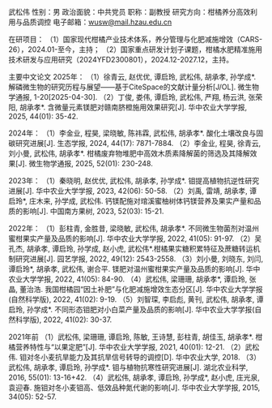 武松伟
性别：男
政治面貌：中共党员
职称：副教授
研究方向：柑橘养分高效利用与品质调控
电子邮箱：wusw@mail.hzau.edu.cn

在研项目：
（1）国家现代柑橘产业技术体系，养分管理与化肥减施增效（CARS-26），2024.01-至今，主持；
（2）国家重点研发计划子课题，柑橘水肥精准施用技术研发与应用研究（2024YFD2300801），2024.12-2027.12，主持。

主要中文论文
2025年：
（1）徐青云, 赵优优, 谭启玲, 武松伟, 胡承孝, 孙学成*. 解磷微生物的研究历程与展望——基于CiteSpace的文献计量分析[J/OL]. 微生物学通报, 1-20[2025-04-30].
（2）丁俊, 娄伟, 谭启玲, 武松伟, 严翔, 杨云洪, 张荣阳, 胡承孝*. 含微量元素镁肥对赣南脐橙施用效果研究[J]. 华中农业大学学报, 2025, 44(01): 35-42.

2024年：
（1）李金业, 程昊, 梁晓敏, 陈祎霖, 武松伟, 胡承孝*. 酸化土壤改良与固碳研究进展[J]. 生态学报, 2024, 44(17): 7871-7884.
（2）李金业, 程昊, 徐青云, 刘小曼, 武松伟, 胡承孝*. 柑橘废弃物堆肥中高效木质素降解菌的筛选及其降解效果[J]. 微生物学通报, 2025, 52(01): 230-248.

2023年：
（1）秦晓明, 赵优优, 武松伟, 胡承孝, 孙学成*. 钼提高植物抗逆性研究进展[J]. 华中农业大学学报, 2023, 42(06): 50-58.
（2）刘禹, 雷靖, 胡承孝, 谭启玲*, 庄木来, 孙学成, 武松伟. 钙镁配施对琯溪蜜柚树体钙镁营养及果实产量和品质的影响[J]. 中国南方果树, 2023, 52(03): 15-21.

2022年：
（1）彭柱青, 金胜昔, 梁晓敏, 武松伟, 胡承孝*. 不同微生物菌剂对温州蜜柑果实产量及品质的影响[J]. 华中农业大学学报, 2022, 41(05): 91-97.
（2）吴孔杰, 胡承孝, 谭启玲, 孙学成, 赵小虎, 武松伟*.柑橘果实糖积累特征及蔗糖转运机制研究进展[J]. 园艺学报, 2022, 49(12): 2543-2558.
（3）刘小曼, 刘晓东, 刘闫, 谭启玲*, 胡承孝, 武松伟, 谢合平. 镁肥对温州蜜柑果实产量及品质的影响[J]. 华中农业大学学报, 2022, 41(05): 84-90.
（4）武松伟, 梁珊珊, 胡承孝*, 谭启玲, 张晶, 董治浩. 我国柑橘园“因土补肥”与化肥减施增效生态分区[J]. 华中农业大学学报(自然科学版), 2022, 41(02): 9-19.
（5）刘智琛, 李启彪, 黄刊, 武松伟, 胡承孝, 谭启玲, 孙学成*. 不同形态钼肥对小白菜产量及品质的影响[J]. 华中农业大学学报(自然科学版), 2022, 41(02): 30-37.

2021年前
（1）武松伟, 梁珊珊, 谭启玲, 陈敏, 王诗慧, 彭柱青, 胡佳玉, 胡承孝*. 柑橘营养特性与“以果定肥”[J]. 华中农业大学学报, 2021, 40(01): 12-21.
（2）武松伟. 钼对冬小麦抗旱能力及其抗旱信号转导的调控[D]. 华中农业大学, 2018.
（3）武松伟, 胡承孝, 谭启玲, 孙学成*. 钼与植物抗寒性研究进展[J]. 湖北农业科学, 2016, 55(01): 13-16+42.
（4）武松伟, 胡承孝, 谭启玲, 孙学成*, 赵小虎, 庄光泉, 袁迎春. 施钼对冬小麦钼高、低效品种氮代谢的影响[J]. 华中农业大学学报, 2015, 34(05): 52-57.
